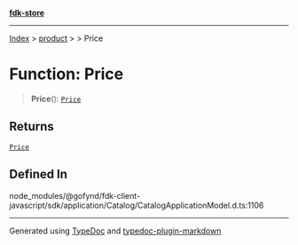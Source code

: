 [**fdk-store**](../../../README.md)
***

[Index](../../../API.md) > [product](../../README.md) > [<internal>](../README.md) > Price

# Function: Price

> **Price**(): [`Price`](../type-aliases/type-alias.Price.md)

## Returns

[`Price`](../type-aliases/type-alias.Price.md)

## Defined In

node\_modules/@gofynd/fdk-client-javascript/sdk/application/Catalog/CatalogApplicationModel.d.ts:1106

***
Generated using [TypeDoc](https://typedoc.org/) and [typedoc-plugin-markdown](https://www.npmjs.com/package/typedoc-plugin-markdown)
